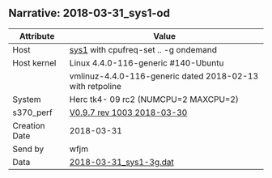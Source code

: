 ## Narrative: 2018-03-31_sys1-od

| Attribute | Value |
| --------- | ----- |
| Host   | [sys1](hostinfo_sys1.md) with cpufreq-set .. -g ondemand |
| Host kernel | Linux 4.4.0-116-generic #140-Ubuntu |
|             | vmlinuz-4.4.0-116-generic dated 2018-02-13 with retpoline |
| System | Herc tk4- 09 rc2 (NUMCPU=2 MAXCPU=2) |
| s370_perf | [V0.9.7  rev  1003  2018-03-30](https://github.com/wfjm/s370-perf/blob/2685ff0/codes/s370_perf.asm) |
| Creation Date | 2018-03-31 |
| Send by | wfjm |
| Data | [2018-03-31_sys1-3g.dat](../data/2018-03-31_sys1-od.dat) |
